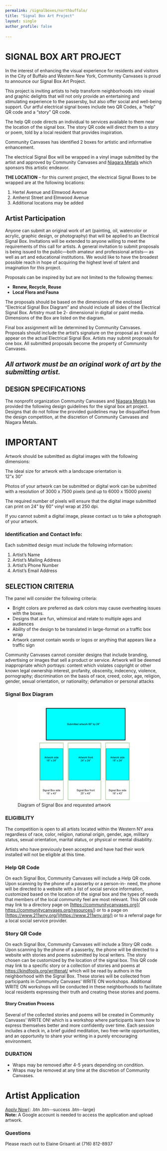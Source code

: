 ```yaml
---
permalink: /signalboxes/northbuffalo/
title: "Signal Box Art Project"
layout: single
author_profile: false

---
```


# SIGNAL BOX ART PROJECT 

In the interest of enhancing the visual experience for
residents and visitors in the City of Buffalo and Western New
York, Community Canvases is proud to announce our Signal Box
Art Project.

This project is inviting artists to help transform
neighborhoods into visual and graphic delights that will not only
provide an entertaining and stimulating experience to the
passersby, but also offer social and well-being support. Our artful
electrical signal boxes include two QR Codes, a “help” QR code
and a “story” QR code.

The help QR code directs an individual to services available
to them near the location of the signal box. The story QR code will
direct them to a story or poem, told by a local resident that
provides inspiration. 

Community Canvases has identified 2 boxes for artistic and
informative enhancement.

The electrical Signal Box will be wrapped in a vinyl image
submitted by the artist and approved by Community Canvases
and [Niagara Metals](https://www.niagarametals.com) which sponsors this artistic endeavor.

**THE LOCATION** – for this current project, the electrical Signal
Boxes to be wrapped are at the following locations:
1. Hertel Avenue and Elmwood Avenue
2. Amherst Street and Elmwood Avenue
3. Additional locations may be added

## Artist Participation

Anyone can submit an original work of art (painting, oil, watercolor
or acrylic, graphic design, or photography) that will be applied to an
Electrical Signal Box. Invitations will be extended to anyone
willing to meet the requirements of this call for artists. A general
invitation to submit proposals is being issued to the public—both
amateur and professional artists— as well as art and educational
institutions. We would like to have the broadest possible reach in
hope of acquiring the highest level of talent and imagination for
this project.

Proposals can be inspired by but are not limited to the following
themes:
- **Renew, Recycle, Reuse**
- **Local Flora and Fauna**

The proposals should be based on the dimensions of the
enclosed “Electrical Signal Box Diagram” and should include all
sides of the Electrical Signal Box. Artistry must be 2- dimensional
in digital or paint media. Dimensions of the Box are listed on the
diagram.

Final box assignment will be determined by Community
Canvases. Proposals should include the artist’s signature on the
proposal as it would appear on the actual Electrical Signal Box.
Artists may submit proposals for one box. All submitted proposals
become the property of Community Canvases.

## *All artwork must be an original work of art by the submitting artist.*

## DESIGN SPECIFICATIONS
The nonprofit organization Community Canvases and
[Niagara Metals](https://www.niagarametals.com)
has provided the following design guidelines
for the signal box art project. Designs that do not follow
the provided guidelines may be disqualified from the design
competition, at the discretion of Community Canvases and
Niagara Metals.

# IMPORTANT

Artwork should be submitted as digital images with the
following dimensions:<br>

The ideal size for artwork with a landscape orientation is<br>
12”x 30”

Photos of your artwork can be submitted or digital work
can be submitted with a resolution of 3000 x 7500 pixels
(and up to 6000 x 15000 pixels)

The required number of pixels will ensure that the
digital image submitted can print on 24" by 60" vinyl wrap
at 250 dpi.

If you cannot submit a digital image, please contact us
to take a photograph of your artwork.
 
### Identification and Contact Info: 
Each submitted design must include the following information:
1. Artist’s Name
2. Artist’s Mailing Address
3. Artist’s Phone Number
4. Artist’s Email Address

## SELECTION CRITERIA
The panel will consider the following criteria:
- Bright colors are preferred as dark colors may cause
overheating issues with the boxes.
- Designs that are fun, whimsical and relate to multiple ages and
audiences
- Ability of the design to be translated in large-format on a traffic
box wrap
- Artwork cannot contain words or logos or anything that appears like a traffic sign

Community Canvases cannot consider designs that include
branding, advertising or images that sell a product or service.
Artwork will be deemed inappropriate which portrays: content
which violates copyright or other known legal ownership interest,
profanity, obscenity, indecency, violence, pornography;
discrimination on the basis of race, creed, color, age, religion,
gender, sexual orientation, or nationality; defamation or personal
attacks

### Signal Box Diagram
<figure style="max-width: 900px" class="align-center">
  <img src="/assets/images/SignalBoxDiagram.svg" alt="Signal box Diagram">
  <figcaption>Diagram of Signal Box and requested artwork</figcaption>
</figure> 

### ELIGIBILITY
The competition is open to all artists located within the Western
NY area regardless of race, color, religion, national origin, gender,
age, military status, sexual orientation, marital status, or physical
or mental disability.

Artists who have previously been accepted and have had their
work installed will not be eligible at this time.

### Help QR Code
On each Signal Box, Community Canvases will include a Help QR
code. Upon scanning by the phone of a passerby or a person-in-
need, the phone will be directed to a website with a list of social
service information, customized based on the location of the
signal box and the types of needs that members of the local
community feel are most relevant. This QR code may link to a
directory page on [https://communitycanvases.org](
https://communitycanvases.org/resources/) or to a page on
[https://www.211wny.org/](https://www.211wny.org/)
or to a referral page for a local social service provider.

### Story QR Code
On each Signal Box, Community Canvases will include a Story
QR code. Upon scanning by the phone of a passerby, the phone
will be directed to a website with stories and poems submitted by
local writers. The story chosen can be customized by the location
of the signal box. This QR code may link to a specific story or a
collection of stories and poems at https://kindfools.org/writtenat/
which will be read by authors in the neighborhood with the Signal
Box. These stories will be collected from participants in
Community Canvases’ WRITE ON workshops. Additional WRITE
ON workshops will be conducted in these neighborhoods to
facilitate local residents expressing their truth and creating these
stories and poems.

#### Story Creation Process
Several of the collected stories and poems will be created in
Community Canvases’ WRITE ON! which is a workshop where
participants learn how to express themselves better and more
confidently over time. Each session includes a check in, a brief
guided meditation, two free-write opportunities, and an
opportunity to share your writing in a purely encouraging
environment.

### DURATION
- Wraps may be removed after 4-5 years depending on condition.
- Wraps may be removed at any time at the discretion of
Community Canvases.


# Artist Application

[Apply Now](https://docs.google.com/forms/d/e/1FAIpQLSf-nt3owVZFp9VAyQ8Bdsuz2yw8sp42zyoeywqvfMVT_ch9HA/viewform){: .btn .btn--success .btn--large}<br>
**Note:** A Google account is needed to access the application and upload artwork.

### Questions
Please reach out to Elaine Grisanti at (716) 812-8937
